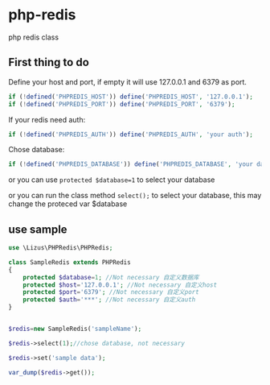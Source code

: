 # php-redis
php redis class

## First thing to do

Define your host and port, if empty it will use 127.0.0.1 and 6379 as port.

```php
if (!defined('PHPREDIS_HOST')) define('PHPREDIS_HOST', '127.0.0.1');
if (!defined('PHPREDIS_PORT')) define('PHPREDIS_PORT', '6379');
```

If your redis need auth:

```php
if (!defined('PHPREDIS_AUTH')) define('PHPREDIS_AUTH', 'your auth');
```

Chose database:

```php
if (!defined('PHPREDIS_DATABASE')) define('PHPREDIS_DATABASE', 'your database');
```

or you can use `protected $database=1` to select your database

or you can run the class method `select();` to select your database, this may change the proteced var $database

## use sample

```php
use \Lizus\PHPRedis\PHPRedis;

class SampleRedis extends PHPRedis 
{
    protected $database=1; //Not necessary 自定义数据库
    protected $host='127.0.0.1'; //Not necessary 自定义host
    protected $port='6379'; //Not necessary 自定义port
    protected $auth='***'; //Not necessary 自定义auth
}


$redis=new SampleRedis('sampleName');

$redis->select(1);//chose database, not necessary

$redis->set('sample data');

var_dump($redis->get());
```
